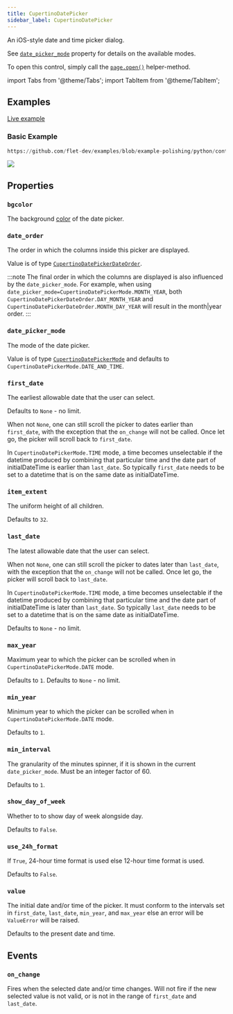 ```yaml
---
title: CupertinoDatePicker
sidebar_label: CupertinoDatePicker
---
```


An iOS-style date and time picker dialog.

See [`date_picker_mode`](/docs/controls/cupertinodatepicker#date_picker_mode) property for details on the available modes.

To open this control, simply call the [`page.open()`](/docs/controls/page#opencontrol) helper-method.

import Tabs from '@theme/Tabs';
import TabItem from '@theme/TabItem';

## Examples

[Live example](https://flet-controls-gallery.fly.dev/dialogs/cupertinodatepicker)

### Basic Example


```python reference
https://github.com/flet-dev/examples/blob/example-polishing/python/controls/cupertino/cupertino-dialogs-alerts-panels/cupertino-date-picker-example.py
```


<img src="/img/docs/controls/cupertino-date-picker/basic-cupertino-date-picker.png" className="screenshot-50" />

## Properties

### `bgcolor`

The background [color](/docs/reference/colors) of the date picker.

### `date_order`

The order in which the columns inside this picker are displayed.

Value is of type [`CupertinoDatePickerDateOrder`](/docs/reference/types/cupertinodatepickerdateorder).

:::note
The final order in which the columns are displayed is also influenced by the `date_picker_mode`. For example, when using `date_picker_mode=CupertinoDatePickerMode.MONTH_YEAR`, both `CupertinoDatePickerDateOrder.DAY_MONTH_YEAR` and `CupertinoDatePickerDateOrder.MONTH_DAY_YEAR` will result in the month|year order.
:::

### `date_picker_mode`

The mode of the date picker.

Value is of type [`CupertinoDatePickerMode`](/docs/reference/types/cupertinodatepickermode) and defaults
to `CupertinoDatePickerMode.DATE_AND_TIME`.

### `first_date`

The earliest allowable date that the user can select.

Defaults to `None` - no limit.

When not `None`, one can still scroll the picker to dates earlier than `first_date`, with the exception that the `on_change` will not be called. Once let go, the picker will scroll back to `first_date`.

In `CupertinoDatePickerMode.TIME` mode, a time becomes unselectable if the datetime produced by combining that particular time and the date part of initialDateTime is earlier than `last_date`. So typically `first_date` needs to be set to a datetime that is on the same date as initialDateTime.

### `item_extent`

The uniform height of all children.

Defaults to `32`.

### `last_date`

The latest allowable date that the user can select.

When not `None`, one can still scroll the picker to dates later than `last_date`, with the exception that the `on_change` will not be called. Once let go, the picker will scroll back to `last_date`.

In `CupertinoDatePickerMode.TIME` mode, a time becomes unselectable if the datetime produced by combining that particular time and the date part of initialDateTime is later than `last_date`. So typically `last_date` needs to be set to a datetime that is on the same date as initialDateTime.

Defaults to `None` - no limit.

### `max_year`

Maximum year to which the picker can be scrolled when in `CupertinoDatePickerMode.DATE` mode.

Defaults to `1`. Defaults to `None` - no limit.

### `min_year`

Minimum year to which the picker can be scrolled when in `CupertinoDatePickerMode.DATE` mode.

Defaults to `1`.

### `min_interval`

The granularity of the minutes spinner, if it is shown in the current `date_picker_mode`. Must be an integer factor of
60.

Defaults to `1`.

### `show_day_of_week`

Whether to to show day of week alongside day.

Defaults to `False`.

### `use_24h_format`

If `True`, 24-hour time format is used else 12-hour time format is used.

Defaults to `False`.

### `value`

The initial date and/or time of the picker. It must conform to the intervals set in `first_date`, `last_date`, `min_year`, and `max_year` else an error will be `ValueError` will be raised.

Defaults to the present date and time. 

## Events

### `on_change`

Fires when the selected date and/or time changes. Will not fire if the new selected value is not valid, or is not in the range of `first_date` and `last_date`.